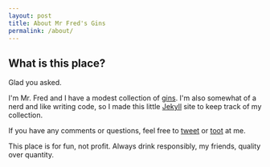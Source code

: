 ```yaml
---
layout: post
title: About Mr Fred's Gins
permalink: /about/
---
```


## What is this place?

Glad you asked.

I'm Mr. Fred and I have a modest collection of [gins](https://en.wikipedia.org/wiki/Gin). I'm also somewhat of a nerd and like writing code, so I made this little [Jekyll](https://jekyllrb.com/) site to keep track of my collection.

If you have any comments or questions, feel free to [tweet](https://twitter.com/fwenzel) or [toot](https://foo.sx/@fred) at me.

This place is for fun, not profit. Always drink responsibly, my friends, quality over quantity.
